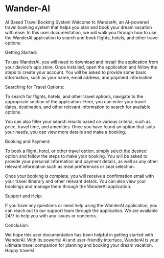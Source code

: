 # Wander-AI
AI Based Travel Booking System
Welcome to WanderAI, an AI-powered travel booking system that helps you plan and book your dream vacation with ease. In this user documentation, we will walk you through how to use the WanderAI application to search and book flights, hotels, and other travel options.

Getting Started:

To use WanderAI, you will need to download and install the application from your device's app store. Once installed, open the application and follow the steps to create your account. You will be asked to provide some basic information, such as your name, email address, and payment information.

Searching for Travel Options:

To search for flights, hotels, and other travel options, navigate to the appropriate section of the application. Here, you can enter your travel dates, destination, and other relevant information to search for available options.

You can also filter your search results based on various criteria, such as price, travel time, and amenities. Once you have found an option that suits your needs, you can view more details and make a booking.

Booking and Payment:

To book a flight, hotel, or other travel option, simply select the desired option and follow the steps to make your booking. You will be asked to provide your personal information and payment details, as well as any other relevant information such as meal preferences or seat selection.

Once your booking is complete, you will receive a confirmation email with your travel itinerary and other relevant details. You can also view your bookings and manage them through the WanderAI application.

Support and Help:

If you have any questions or need help using the WanderAI application, you can reach out to our support team through the application. We are available 24/7 to help you with any issues or concerns.

Conclusion:

We hope this user documentation has been helpful in getting started with WanderAI. With its powerful AI and user-friendly interface, WanderAI is your ultimate travel companion for planning and booking your dream vacation. Happy travels!
